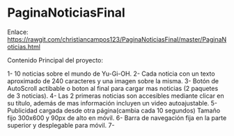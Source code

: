 # PaginaNoticiasFinal

Enlace: https://rawgit.com/christiancampos123/PaginaNoticiasFinal/master/PaginaNoticias.html

Contenido Principal del proyecto:

  1-  10 noticias sobre el mundo de Yu-Gi-OH.
  2-  Cada noticia con un texto aproximado de 240 caracteres y una imagen sobre la misma.
  3-  Botón de AutoScroll actibable o boton al final para cargar mas noticias (2 paquetes de 3 noticias).
  4-  Las 2 primeras noticias son accesibles mediante clicar en su título, además de mas información incluyen un video                autoajustable.
  5-  Publicidad cargada desde otra página(cambia cada 10 segundos) Tamaño fijo 300x600 y 90px de alto en móvil.
  6-  Barra de navegación fija en la parte superior y desplegable para móvil.
  7-  

